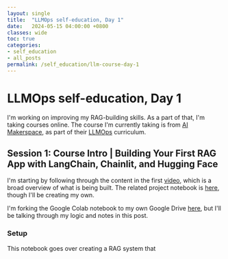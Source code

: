 ```yaml
---
layout: single
title:  "LLMOps self-education, Day 1"
date:   2024-05-15 04:00:00 +0800
classes: wide
toc: true
categories:
- self_education
- all_posts
permalink: /self_education/llm-course-day-1
---
```

# LLMOps self-education, Day 1
I'm working on improving my RAG-building skills. As a part of that, I'm taking courses online. The course I'm currently taking is from [AI Makerspace](https://github.com/AI-Maker-Space), as part of their [LLMOps](https://github.com/AI-Maker-Space/LLM-Ops-Cohort-1) curriculum.

## Session 1: Course Intro | Building Your First RAG App with LangChain, Chainlit, and Hugging Face
I'm starting by following through the content in the first [video](https://www.youtube.com/watch?v=d1Oj5vrTWC4), which is a broad overview of what is being built. The related project notebook is [here](https://github.com/AI-Maker-Space/LLM-Ops-Cohort-1/tree/main/Week%201/Tuesday), though I'll be creating my own.

I'm forking the Google Colab notebook to my own Google Drive [here](https://colab.research.google.com/drive/1lCHC-W3DoO4_Nxr2165QpvvcEkpGq8Mc), but I'll be talking through my logic and notes in this post.

### Setup
This notebook goes over creating a RAG system that